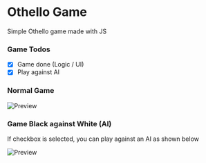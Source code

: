 # Othello Game
Simple Othello game made with JS

### Game Todos

- [x] Game done (Logic / UI)
- [x] Play against AI

### Normal Game

![Preview](https://i.imgur.com/jkhACLs.gif)

### Game Black against White (AI)
If checkbox is selected, you can play against an AI as shown below

![Preview](https://i.imgur.com/SMvTHJt.gif)



